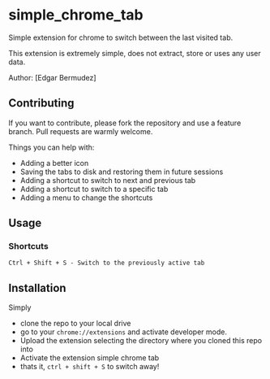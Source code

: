 # simple_chrome_tab

Simple extension for chrome to switch between the last visited tab.

This extension is extremely simple, does not extract, store or uses any user data.

Author: [Edgar Bermudez]

## Contributing
If you want to contribute, please fork the repository and use a feature branch. Pull requests are warmly welcome.

Things you can help with:
- Adding a better icon
- Saving the tabs to disk and restoring them in future sessions
- Adding a shortcut to switch to next and previous tab
- Adding a shortcut to switch to a specific tab
- Adding a menu to change the shortcuts



## Usage

### Shortcuts
```
Ctrl + Shift + S - Switch to the previously active tab
```

## Installation

Simply 
- clone the repo to your local drive
- go to your `chrome://extensions` and activate developer mode. 
- Upload the extension selecting the directory where you cloned this repo into
- Activate the extension simple chrome tab
- thats it, `ctrl + shift + S` to switch away!
